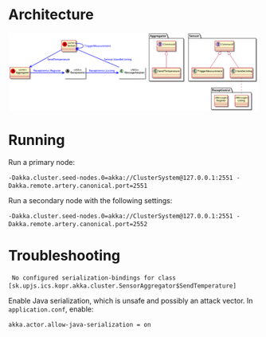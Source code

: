 Architecture
============

![Actor Setup and Messages](architecture.png)

Running
=======

Run a primary node:

	-Dakka.cluster.seed-nodes.0=akka://ClusterSystem@127.0.0.1:2551 -Dakka.remote.artery.canonical.port=2551

Run a secondary node with the following settings:

	-Dakka.cluster.seed-nodes.0=akka://ClusterSystem@127.0.0.1:2551 -Dakka.remote.artery.canonical.port=2552

Troubleshooting
===============

	 No configured serialization-bindings for class [sk.upjs.ics.kopr.akka.cluster.SensorAggregator$SendTemperature]

Enable Java serialization, which is unsafe and possibly an attack vector.
In `application.conf`, enable:

	akka.actor.allow-java-serialization = on
